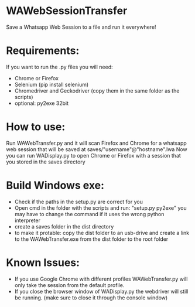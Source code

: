 # WAWebSessionTransfer
Save a Whatsapp Web Session to a file and run it everywhere! 

# Requirements:
If you want to run the .py files you will need:
- Chrome or Firefox
- Selenium (pip install selenium)
- Chromedriver and Geckodriver (copy them in the same folder as the scripts)
- optional: py2exe 32bit

# How to use:
Run WAWebTransfer.py and it will scan Firefox and Chrome for a whatsapp web session that will be saved at saves/"username"@"hostname".lwa
Now you can run WADisplay.py to open Chrome or Firefox with a session that you stored in the saves directory

# Build Windows exe:
- Check if the paths in the setup.py are correct for you
- Open cmd in the folder with the scripts and run: "setup.py py2exe"
you may have to change the command if it uses the wrong python interpreter
- create a saves folder in the dist directory
- to make it protable: copy the dist folder to an usb-drive and create a link to the WAWebTransfer.exe from the dist folder to the root folder 

# Known Issues:

- If you use Google Chrome with different profiles WAWebTransfer.py will only take the session from the default profile.
- If you close the browser window of WADisplay.py the webdriver will still be running. (make sure to close it through the console window)
